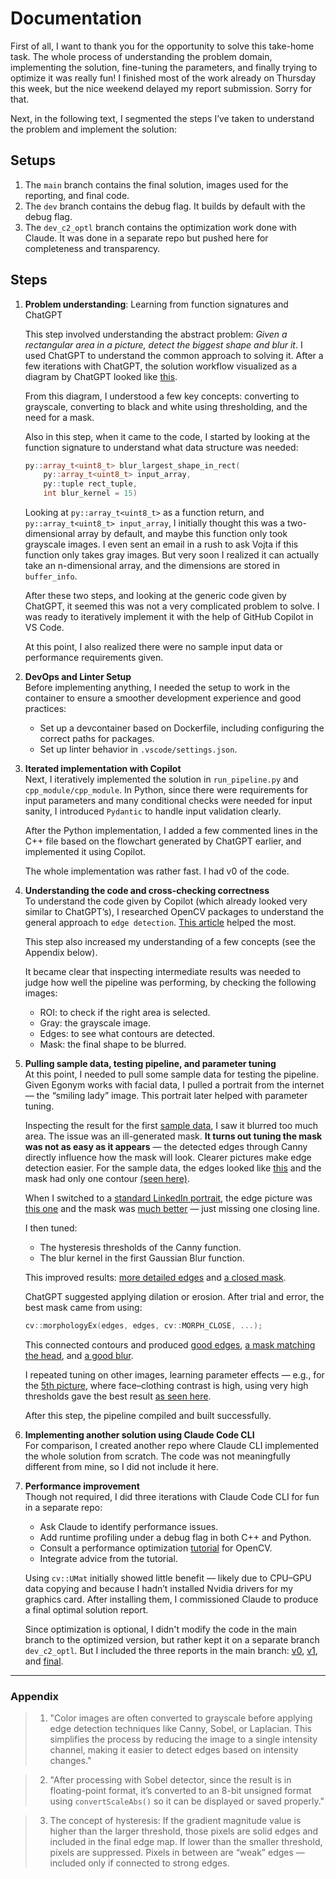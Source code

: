 # Documentation

First of all, I want to thank you for the opportunity to solve this take-home task. The whole process of understanding the problem domain, implementing the solution, fine-tuning the parameters, and finally trying to optimize it was really fun! I finished most of the work already on Thursday this week, but the nice weekend delayed my report submission. Sorry for that.

Next, in the following text, I segmented the steps I’ve taken to understand the problem and implement the solution:

## Setups

1. The `main` branch contains the final solution, images used for the reporting, and final code.
2. The `dev` branch contains the debug flag. It builds by default with the debug flag.
3. The `dev_c2_optl` branch contains the optimization work done with Claude. It was done in a separate repo but pushed here for completeness and transparency.

## Steps

1. **Problem understanding**: Learning from function signatures and ChatGPT  

    This step involved understanding the abstract problem: *Given a rectangular area in a picture, detect the biggest shape and blur it*. I used ChatGPT to understand the common approach to solving it. After a few iterations with ChatGPT, the solution workflow visualized as a diagram by ChatGPT looked like [this](./report/image.png).  

    From this diagram, I understood a few key concepts: converting to grayscale, converting to black and white using thresholding, and the need for a mask.  

    Also in this step, when it came to the code, I started by looking at the function signature to understand what data structure was needed:  
    ```c++
    py::array_t<uint8_t> blur_largest_shape_in_rect(
        py::array_t<uint8_t> input_array,
        py::tuple rect_tuple,
        int blur_kernel = 15)
    ```
    Looking at `py::array_t<uint8_t>` as a function return, and `py::array_t<uint8_t> input_array`, I initially thought this was a two-dimensional array by default, and maybe this function only took grayscale images. I even sent an email in a rush to ask Vojta if this function only takes gray images. But very soon I realized it can actually take an n-dimensional array, and the dimensions are stored in `buffer_info`.

    After these two steps, and looking at the generic code given by ChatGPT, it seemed this was not a very complicated problem to solve. I was ready to iteratively implement it with the help of GitHub Copilot in VS Code.  

    At this point, I also realized there were no sample input data or performance requirements given.

2. **DevOps and Linter Setup**  
    Before implementing anything, I needed the setup to work in the container to ensure a smoother development experience and good practices:  
    - Set up a devcontainer based on Dockerfile, including configuring the correct paths for packages.  
    - Set up linter behavior in `.vscode/settings.json`.

3. **Iterated implementation with Copilot**  
    Next, I iteratively implemented the solution in `run_pipeline.py` and `cpp_module/cpp_module`. In Python, since there were requirements for input parameters and many conditional checks were needed for input sanity, I introduced `Pydantic` to handle input validation clearly.  

    After the Python implementation, I added a few commented lines in the C++ file based on the flowchart generated by ChatGPT earlier, and implemented it using Copilot.  

    The whole implementation was rather fast. I had v0 of the code.

4. **Understanding the code and cross-checking correctness**  
    To understand the code given by Copilot (which already looked very similar to ChatGPT’s), I researched OpenCV packages to understand the general approach to `edge detection`. [This article](https://opencv.org/blog/edge-detection-using-opencv/) helped the most.  

    This step also increased my understanding of a few concepts (see the Appendix below).  

    It became clear that inspecting intermediate results was needed to judge how well the pipeline was performing, by checking the following images:  
    - ROI: to check if the right area is selected.  
    - Gray: the grayscale image.  
    - Edges: to see what contours are detected.  
    - Mask: the final shape to be blurred.

4. **Pulling sample data, testing pipeline, and parameter tuning**  
    At this point, I needed to pull some sample data for testing the pipeline. Given Egonym works with facial data, I pulled a portrait from the internet — the “smiling lady” image. This portrait later helped with parameter tuning.  

    Inspecting the result for the first [sample data](./input_images_test/1/smiling_lady.jpg), I saw it blurred too much area. The issue was an ill-generated mask. **It turns out tuning the mask was not as easy as it appears** — the detected edges through Canny directly influence how the mask will look. Clearer pictures make edge detection easier. For the sample data, the edges looked like [this](./report/smiling_lady_edges.jpg) and the mask had only one contour [(seen here)](./report/smiling_lady_mask.jpg).  

    When I switched to a [standard LinkedIn portrait](./input_images_test/2/better_protrait_rect160_1_200_240.jpg), the edge picture was [this one](./output_images_test/report/better_protrait_rect160_1_200_240_edges.jpg) and the mask was [much better](./output_images_test/report/better_protrait_rect160_1_200_240_mask.jpg) — just missing one closing line.  

    I then tuned:  
    - The hysteresis thresholds of the Canny function.  
    - The blur kernel in the first Gaussian Blur function.  

    This improved results: [more detailed edges](./report/tunning/better_protrait_rect160_1_200_240_edges.jpg) and [a closed mask](./report/tunning/better_protrait_rect160_1_200_240_mask.jpg).  

    ChatGPT suggested applying dilation or erosion. After trial and error, the best mask came from using:  
    ```c++
    cv::morphologyEx(edges, edges, cv::MORPH_CLOSE, ...);
    ```
    This connected contours and produced [good edges](./output_images_test/better_protrait_edges.jpg), [a mask matching the head](./output_images_test/better_protrait_mask.jpg), and [a good blur](./output_images_test/better_protrait_rect160_1_200_240.jpg).  

    I repeated tuning on other images, learning parameter effects — e.g., for the [5th picture](./input_images_test/5/mens_gromming_rect100_1_400_300.jpg), where face–clothing contrast is high, using very high thresholds gave the best result [as seen here](./output_images_test/mens_gromming_mask.jpg).  

    After this step, the pipeline compiled and built successfully.

5. **Implementing another solution using Claude Code CLI**  
    For comparison, I created another repo where Claude CLI implemented the whole solution from scratch. The code was not meaningfully different from mine, so I did not include it here.

6. **Performance improvement**  
    Though not required, I did three iterations with Claude Code CLI for fun in a separate repo:  
    - Ask Claude to identify performance issues.  
    - Add runtime profiling under a debug flag in both C++ and Python.  
    - Consult a performance optimization [tutorial](https://www.opencvhelp.org/tutorials/best-practices/performance-optimization/) for OpenCV.  
    - Integrate advice from the tutorial.  

    Using `cv::UMat` initially showed little benefit — likely due to CPU–GPU data copying and because I hadn’t installed Nvidia drivers for my graphics card. After installing them, I commissioned Claude to produce a final optimal solution report.  

    Since optimization is optional, I didn't modify the code in the main branch to the optimized version, but rather kept it on a separate branch `dev_c2_optl`. But I included the three reports in the main branch: [v0](./report/PERFORMANCE_OPTIMIZATION_REPORT.md), [v1](./report/PERFORMANCE_OPTIMIZATION_REPORT_V2.md), and [final](./report/FINAL_GPU_PERFORMANCE_REPORT.md).

---

### Appendix  
> 1. "Color images are often converted to grayscale before applying edge detection techniques like Canny, Sobel, or Laplacian. This simplifies the process by reducing the image to a single intensity channel, making it easier to detect edges based on intensity changes."  

> 2. "After processing with Sobel detector, since the result is in floating-point format, it’s converted to an 8-bit unsigned format using `convertScaleAbs()` so it can be displayed or saved properly."  

> 3. The concept of hysteresis: If the gradient magnitude value is higher than the larger threshold, those pixels are solid edges and included in the final edge map. If lower than the smaller threshold, pixels are suppressed. Pixels in between are “weak” edges — included only if connected to strong edges.  
